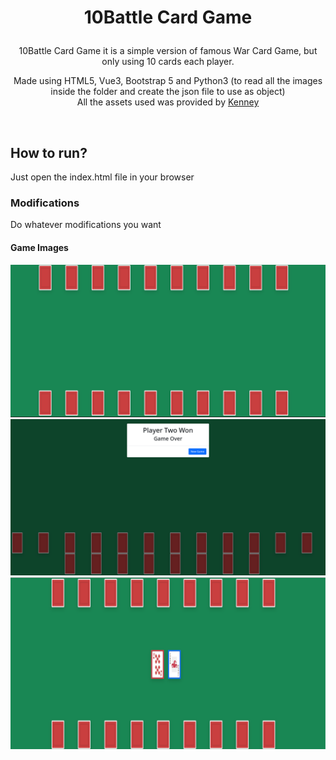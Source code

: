 
<h1 align="center">
  
  10Battle Card Game
</h1>
<p align="center">
  10Battle Card Game it is a simple version of famous War Card Game, but only using 10 cards each player.
</p>

<p align="center">
  Made using HTML5, Vue3, Bootstrap 5 and Python3 (to read all the images inside the folder and create the json file to use as object)<br>
  All the assets used was provided by <a href="https://kenney.nl/">Kenney</a>
</p>
<br>

<h2>How to run?</h2>
Just open the index.html file in your browser

<h3>Modifications</h3>
Do whatever modifications you want


<h4>Game Images<h4>

<p align="center">
  <img src="https://github.com/FuryAndRage/10BattleCardGame/blob/master/gameImgs/img1.png" alt="game image 1" /><br>
  <img src="https://github.com/FuryAndRage/10BattleCardGame/blob/master/gameImgs/img2.png" alt="game image 2" /><br>
  <img src="https://github.com/FuryAndRage/10BattleCardGame/blob/master/gameImgs/img3.png" alt="game image 3" /><br>
</p>

